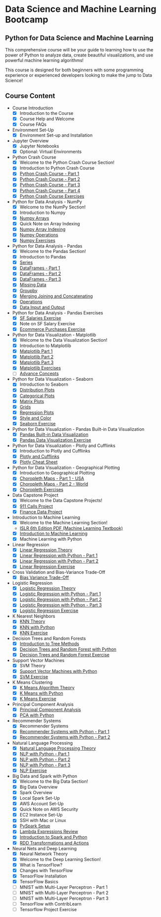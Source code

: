 # Data Science and Machine Learning Bootcamp

## Python for Data Science and Machine Learning

This comprehensive course will be your guide to learning how to use the power of Python to analyze data, create beautiful visualizations, and use powerful machine learning algorithms!

This course is designed for both beginners with some programming experience or experienced developers looking to make the jump to Data Science!

## Course Content

- Course Introduction
  - [x] Introduction to the Course
  - [x] Course Help and Welcome
  - [x] Course FAQs

- Environment Set-Up
  - [x] Environment Set-up and Installation
  
- Jupyter Overview
  - [x] Jupyter Notebooks
  - [x] Optional: Virtual Environments

- Python Crash Course
  - [x] Welcome to the Python Crash Course Section!
  - [x] Introduction to Python Crash Course
  - [x] [Python Crash Course - Part 1](Python-Crash-Course/Python%20Crash%20Course.ipynb)
  - [x] [Python Crash Course - Part 2](Python-Crash-Course/Python%20Crash%20Course.ipynb)
  - [x] [Python Crash Course - Part 3](Python-Crash-Course/Python%20Crash%20Course.ipynb)
  - [x] [Python Crash Course - Part 4](Python-Crash-Course/Python%20Crash%20Course.ipynb)
  - [x] [Python Crash Course Exercises](Python-Crash-Course/Python%20Crash%20Course%20Exercises%20.ipynb)

- Python for Data Analysis - NumPy
  - [x] Welcome to the NumPy Section!
  - [x] Introduction to Numpy
  - [x] [Numpy Arrays](Python-for-Data-Analysis/NumPy/NumPy%20Arrays.ipynb)
  - [x] Quick Note on Array Indexing
  - [x] [Numpy Array Indexing](Python-for-Data-Analysis/NumPy/Numpy%20Indexing%20and%20Selection.ipynb)
  - [x] [Numpy Operations](Python-for-Data-Analysis/NumPy/Numpy%20Operations.ipynb)
  - [x] [Numpy Exercises](Python-for-Data-Analysis/NumPy/Numpy%20Exercise%20.ipynb)

- Python for Data Analysis - Pandas
  - [x] Welcome to the Pandas Section!
  - [x] Introduction to Pandas
  - [x] [Series](Python-for-Data-Analysis/Pandas/Series.ipynb)
  - [x] [DataFrames - Part 1](https://github.com/jscriptcoder/data-science-bootcamp/blob/master/Python-for-Data-Analysis/Pandas/DataFrames.ipynb)
  - [x] [DataFrames - Part 2](https://github.com/jscriptcoder/data-science-bootcamp/blob/master/Python-for-Data-Analysis/Pandas/DataFrames.ipynb)
  - [x] [DataFrames - Part 3](https://github.com/jscriptcoder/data-science-bootcamp/blob/master/Python-for-Data-Analysis/Pandas/DataFrames.ipynb)
  - [x] [Missing Data](Missing%20Data.ipynb)
  - [x] [Groupby](Python-for-Data-Analysis/Pandas/Groupby.ipynb)
  - [x] [Merging Joining and Concatenating](Python-for-Data-Analysis/Pandas/Merging%2C%20Joining%2C%20and%20Concatenating%20.ipynb)
  - [x] [Operations](Python-for-Data-Analysis/Pandas/Operations.ipynb)
  - [x] [Data Input and Output](Python-for-Data-Analysis/Pandas/Data%20Input%20and%20Output.ipynb)

- Python for Data Analysis - Pandas Exercises
  - [x] [SF Salaries Exercise](Python-for-Data-Analysis/Pandas/Pandas%20Exercises/SF%20Salaries%20Exercise.ipynb)
  - [x] Note on SF Salary Exercise
  - [x] [Ecommerce Purchases Exercise](Python-for-Data-Analysis/Pandas/Pandas%20Exercises/Ecommerce%20Purchases%20Exercise%20.ipynb)

- Python for Data Visualization - Matplotlib
  - [x] Welcome to the Data Visualization Section!
  - [x] Introduction to Matplotlib
  - [x] [Matplotlib Part 1](Python-for-Data-Visualization/Matplotlib/Matplotlib%20Concepts%20Lecture.ipynb)
  - [x] [Matplotlib Part 2](Python-for-Data-Visualization/Matplotlib/Matplotlib%20Concepts%20Lecture.ipynb)
  - [x] [Matplotlib Part 3](Python-for-Data-Visualization/Matplotlib/Matplotlib%20Concepts%20Lecture.ipynb)
  - [x] [Matplotlib Exercises](Python-for-Data-Visualization/Matplotlib/Matplotlib%20Exercises%20.ipynb)
  - [ ] [Advance Concepts](Python-for-Data-Visualization/Matplotlib/Advanced%20Matplotlib%20Concepts.ipynb)

- Python for Data Visualization - Seaborn
  - [x] Introduction to Seaborn
  - [x] [Distribution Plots](Python-for-Data-Visualization/Seaborn/Distribution%20Plots.ipynb)
  - [x] [Categorical Plots](Python-for-Data-Visualization/Seaborn/Categorical%20Plots.ipynb)
  - [x] [Matrix Plots](Python-for-Data-Visualization/Seaborn/Matrix%20Plots.ipynb)
  - [x] [Grids](Python-for-Data-Visualization/Seaborn/Grids.ipynb)
  - [x] [Regression Plots](Python-for-Data-Visualization/Seaborn/Regression%20Plots.ipynb)
  - [x] [Style and Color](Python-for-Data-Visualization/Seaborn/Style%20and%20Color.ipynb)
  - [x] [Seaborn Exercise](Python-for-Data-Visualization/Seaborn/Seaborn%20Exercises%20.ipynb)

- Python for Data Visualization - Pandas Built-in Data Visualization
  - [x] [Pandas Built-in Data Visualization](Python-for-Data-Visualization/Pandas%20Built-in%20Data%20Viz/Pandas%20Built-in%20Data%20Visualization.ipynb)
  - [x] [Pandas Data Visualization Exercise](Python-for-Data-Visualization/Pandas%20Built-in%20Data%20Viz/Pandas%20Data%20Visualization%20Exercise%20.ipynb)

- Python for Data Visualization - Plotly and Cufflinks
  - [x] Introduction to Plotly and Cufflinks
  - [x] [Plotly and Cufflinks](Python-for-Data-Visualization/Plotly%20and%20Cufflinks/Plotly%20and%20Cufflinks.ipynb)
  - [x] [Plotly Cheat Sheet](Python-for-Data-Visualization/Geographical%20Plotting/plotly_cheat_sheet.pdf)

- Python for Data Visualization - Geographical Plotting
  - [x] Introduction to Geographical Plotting
  - [x] [Choropleth Maps - Part 1 - USA](Python-for-Data-Visualization/Geographical%20Plotting/Choropleth%20Maps.ipynb)
  - [x] [Choropleth Maps - Part 2 - World](Python-for-Data-Visualization/Geographical%20Plotting/Choropleth%20Maps.ipynb)
  - [x] [Choropleth Exercises](Python-for-Data-Visualization/Geographical%20Plotting/Choropleth%20Maps%20Exercise%20.ipynb)

- Data Capstone Project
  - [x] Welcome to the Data Capstone Projects!
  - [x] [911 Calls Project](Data-Capstone-Projects/911%20Calls%20Data%20Capstone%20Project%20.ipynb)
  - [x] [Finance Data Project](Data-Capstone-Projects/Finance%20Project%20.ipynb)

- Introduction to Machine Learning
  - [x] Welcome to the Machine Learning Section!
  - [ISLR 6th Edition PDF (Machine Learning Textbook)](Machine%20Learning%20Sections/Statistical%20Learning.pdf)
  - [x] [Introduction to Machine Learning](Machine%20Learning%20Sections/Intro%20to%20Machine%20Learning.pdf)
  - [x] Machine Learning with Python

- Linear Regression
  - [x] [Linear Regression Theory](Machine%20Learning%20Sections/Linear-Regression/Python%20-%20Intro%20to%20Linear%20Regression.pdf)
  - [x] [Linear Regression with Python - Part 1](Machine%20Learning%20Sections/Linear-Regression/Linear%20Regression%20with%20Python.ipynb)
  - [x] [Linear Regression with Python - Part 2](Machine%20Learning%20Sections/Linear-Regression/Linear%20Regression%20with%20Python.ipynb)
  - [x] [Linear Regression Exercise](Machine%20Learning%20Sections/Linear-Regression/Linear%20Regression%20-%20Project%20Exercise%20.ipynb)

- Cross Validation and Bias-Variance Trade-Off
  - [x] [Bias Variance Trade-Off](Machine%20Learning%20Sections/Cross-Validation-Bias-Variance/Bias%20Variance%20Trade-Off.pdf)

- Logistic Regression
  - [x] [Logistic Regression Theory](Machine%20Learning%20Sections/Logistic-Regression/Intro%20to%20Logistic%20Regression.pdf)
  - [x] [Logistic Regression with Python - Part 1](Machine%20Learning%20Sections/Logistic-Regression/Logistic%20Regression%20with%20Python.ipynb)
  - [x] [Logistic Regression with Python - Part 2](Machine%20Learning%20Sections/Logistic-Regression/Logistic%20Regression%20with%20Python.ipynb)
  - [x] [Logistic Regression with Python - Part 3](Machine%20Learning%20Sections/Logistic-Regression/Logistic%20Regression%20with%20Python.ipynb)
  - [x] [Logistic Regression Exercise](Machine%20Learning%20Sections/Logistic-Regression/Logistic%20Regression%20Project%20.ipynb)

- K Nearest Neighbors
  - [x] [KNN Theory](Machine%20Learning%20Sections/K-Nearest-Neighbors/Intro%20to%20K%20Nearest%20Neighbors.pdf)
  - [x] [KNN with Python](K-Nearest-Neighbors/K%20Nearest%20Neighbors%20with%20Python.ipynb)
  - [x] [KNN Exercise](Machine%20Learning%20Sections/K-Nearest-Neighbors/K%20Nearest%20Neighbors%20Project.ipynb)

- Decision Trees and Random Forests
  - [x] [Introduction to Tree Methods](Machine%20Learning%20Sections/Decision-Trees-and-Random-Forests/Intro%20to%20Tree%20Methods.pdf)
  - [x] [Decision Trees and Random Forest with Python](Machine%20Learning%20Sections/Decision-Trees-and-Random-Forests/Decision%20Trees%20and%20Random%20Forests%20in%20Python.ipynb)
  - [x] [Decision Trees and Random Forest Exercise](Machine%20Learning%20Sections/Decision-Trees-and-Random-Forests/Decision%20Trees%20and%20Random%20Forest%20Project%20.ipynb)

- Support Vector Machines
  - [x] SVM Theory
  - [x] [Support Vector Machines with Python](Machine%20Learning%20Sections/Support-Vector-Machines/Support%20Vector%20Machines%20with%20Python.ipynb)
  - [x] [SVM Exercise](Machine%20Learning%20Sections/Support-Vector-Machines/Support%20Vector%20Machines%20Project%20.ipynb)

- K Means Clustering
  - [x] [K Means Algorithm Theory](Machine%20Learning%20Sections/K-Means-Clustering/Intro%20to%20K%20Means%20Clustering.pdf)
  - [x] [K Means with Python](Machine%20Learning%20Sections/K-Means-Clustering/K%20Means%20Clustering%20with%20Python.ipynb)
  - [x] [K Means Exercise](Machine%20Learning%20Sections/K-Means-Clustering/K%20Means%20Clustering%20Project%20.ipynb)

- Principal Component Analysis
  - [x] [Principal Component Analysis](Machine%20Learning%20Sections/Principal-Component-Analysis/Principal%20Component%20Analysis.pdf)
  - [x] [PCA with Python](Machine%20Learning%20Sections/Principal-Component-Analysis/Principal%20Component%20Analysis.ipynb)

- Recommender Systems
  - [x] Recommender Systems
  - [x] [Recommender Systems with Python - Part 1](Machine%20Learning%20Sections/Recommender-Systems/Recommender%20Systems%20with%20Python.ipynb)
  - [x] [Recommender Systems with Python - Part 2](Machine%20Learning%20Sections/Recommender-Systems/Recommender%20Systems%20with%20Python.ipynb)

- Natural Language Processing
  - [x] [Natural Language Processing Theory](Machine%20Learning%20Sections/Natural-Language-Processing/Intro%20to%20Natural%20Language%20Processing.pdf)
  - [x] [NLP with Python - Part 1](Machine%20Learning%20Sections/Natural-Language-Processing/NLP%20(Natural%20Language%20Processing)%20with%20Python.ipynb)
  - [x] [NLP with Python - Part 2](Machine%20Learning%20Sections/Natural-Language-Processing/NLP%20(Natural%20Language%20Processing)%20with%20Python.ipynb)
  - [x] [NLP with Python - Part 3](Machine%20Learning%20Sections/Natural-Language-Processing/NLP%20(Natural%20Language%20Processing)%20with%20Python.ipynb)
  - [x] [NLP Exercise](Machine%20Learning%20Sections/Natural-Language-Processing/NLP%20Project%20.ipynb)

- Big Data and Spark with Python
  - [x] Welcome to the Big Data Section!
  - [x] Big Data Overview
  - [x] Spark Overview
  - [x] Local Spark Set-Up
  - [x] AWS Account Set-Up
  - [x] Quick Note on AWS Security
  - [x] EC2 Instance Set-Up
  - [x] SSH with Mac or Linux
  - [x] [PySpark Setup](https://medium.com/@josemarcialportilla/getting-spark-python-and-jupyter-notebook-running-on-amazon-ec2-dec599e1c297)
  - [x] [Lambda Expressions Review](Big-Data-and-Spark/Lambda%20expressions%20.ipynb)
  - [x] [Introduction to Spark and Python](Big-Data-and-Spark/Introduction%20to%20Spark%20and%20Python.ipynb)
  - [x] [RDD Transformations and Actions](Big-Data-and-Spark/RDD%20Transformations%20and%20Actions.ipynb)

- Neural Nets and Deep Learning
  - [x] Neural Network Theory
  - [x] Welcome to the Deep Learning Section!
  - [x] What is TensorFlow?
  - [x] Changes with TensorFlow
  - [x] TensorFlow Installation
  - [x] TensorFlow Basics
  - [ ] MNIST with Multi-Layer Perceptron - Part 1
  - [ ] MNIST with Multi-Layer Perceptron - Part 2
  - [ ] MNIST with Multi-Layer Perceptron - Part 3
  - [ ] TensorFlow with ContribLearn
  - [ ] Tensorflow Project Exercise
